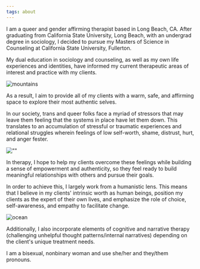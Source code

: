 ```yaml
---
tags: about
---
```


I am a queer and gender affirming therapist based in Long Beach, CA. After graduating from California State University, Long Beach, with an undergrad degree in sociology, I decided to pursue my Masters of Science in Counseling at California State University, Fullerton.

My dual education in sociology and counseling, as well as my own life experiences and identities, have informed my current therapeutic areas of interest and practice with my clients.

![mountains](https://source.unsplash.com/featured/800x500/?mountains)

As a result, I aim to provide all of my clients with a warm, safe, and affirming space to explore their most authentic selves.

In our society, trans and queer folks face a myriad of stressors that may leave them feeling that the systems in place have let them down. This translates to an accumulation of stressful or traumatic experiences and relational struggles wherein feelings of low self-worth, shame, distrust, hurt, and anger fester.

![""](https://source.unsplash.com/featured/800x500/?pride)

In therapy, I hope to help my clients overcome these feelings while building a sense of empowerment and authenticity, so they feel ready to build meaningful relationships with others and pursue their goals.

In order to achieve this, I largely work from a humanistic lens. This means that I believe in my clients' intrinsic worth as human beings, position my clients as the expert of their own lives, and emphasize the role of choice, self-awareness, and empathy to facilitate change.

![ocean](https://source.unsplash.com/featured/800x500/?ocean)

Additionally, I also incorporate elements of cognitive and narrative therapy (challenging unhelpful thought patterns/internal narratives) depending on the client's unique treatment needs.

I am a bisexual, nonbinary woman and use she/her and they/them pronouns.
